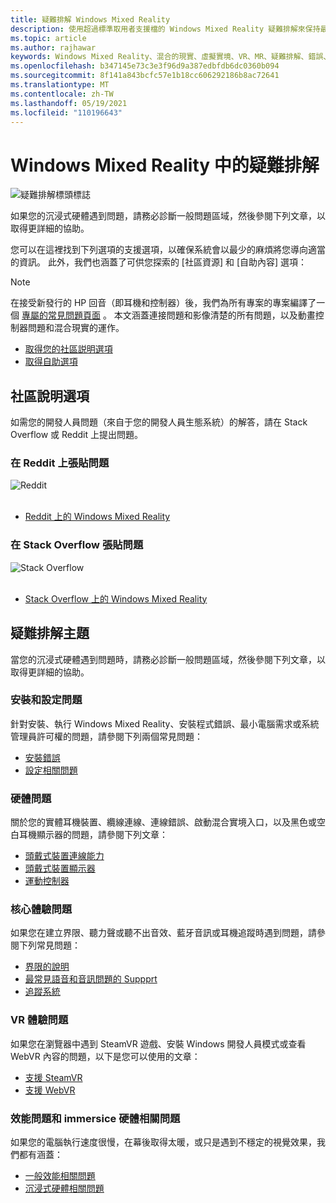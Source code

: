 ```yaml
---
title: 疑難排解 Windows Mixed Reality
description: 使用超過標準取用者支援檔的 Windows Mixed Reality 疑難排解來保持最新狀態。
ms.topic: article
ms.author: rajhawar
keywords: Windows Mixed Reality、混合的現實、虛擬實境、VR、MR、疑難排解、錯誤、協助、支援
ms.openlocfilehash: b347145e73c3e3f96d9a387edbfdb6dc0360b094
ms.sourcegitcommit: 8f141a843bcfc57e1b18cc606292186b8ac72641
ms.translationtype: MT
ms.contentlocale: zh-TW
ms.lasthandoff: 05/19/2021
ms.locfileid: "110196643"
---
```

# <a name="troubleshooting-in-windows-mixed-reality"></a>Windows Mixed Reality 中的疑難排解

![疑難排解標頭標誌](images/1050px-Mixedrealityportal.png)

如果您的沉浸式硬體遇到問題，請務必診斷一般問題區域，然後參閱下列文章，以取得更詳細的協助。

您可以在這裡找到下列選項的支援選項，以確保系統會以最少的麻煩將您導向適當的資訊。 此外，我們也涵蓋了可供您探索的 [社區資源] 和 [自助內容] 選項：

>[!Note]
>在接受新發行的 HP 回音（即耳機和控制器）後，我們為所有專案的專案編譯了一個 [專屬的常見問題頁面](reverbG2-faq.yml) 。 本文涵蓋連接問題和影像清楚的所有問題，以及動畫控制器問題和混合現實的運作。

- [取得您的社區説明選項](#community-help-options)
- [取得自助選項](#troubleshooting-topics)

## <a name="community-help-options"></a>社區說明選項

如需您的開發人員問題（來自于您的開發人員生態系統）的解答，請在 Stack Overflow 或 Reddit 上提出問題。

### <a name="post-a-question-on-reddit"></a>在 Reddit 上張貼問題
<div class='icon is-large'>
    <img alt='Reddit' src='https://docs.microsoft.com/media/logos/logo_reddit.svg'>
</div><br/>

- [Reddit 上的 Windows Mixed Reality](https://www.reddit.com/r/WindowsMR/)

### <a name="post-a-question-on-stack-overflow"></a>在 Stack Overflow 張貼問題
<div class='icon is-large'>
    <img alt='Stack Overflow' src='https://docs.microsoft.com/media/logos/logo_stackoverflow.svg'>
</div><br/>

- [Stack Overflow 上的 Windows Mixed Reality](https://stackoverflow.com/questions/tagged/windows-mixed-reality)

## <a name="troubleshooting-topics"></a>疑難排解主題

當您的沉浸式硬體遇到問題時，請務必診斷一般問題區域，然後參閱下列文章，以取得更詳細的協助。 

### <a name="installation-and-setup-issues"></a>安裝和設定問題

針對安裝、執行 Windows Mixed Reality、安裝程式錯誤、最小電腦需求或系統管理員許可權的問題，請參閱下列兩個常見問題：

- [安裝錯誤](installation_errors.md)
- [設定相關問題](wmr-setup-faq.yml)

### <a name="hardware-issues"></a>硬體問題

關於您的實體耳機裝置、纜線連線、連線錯誤、啟動混合實境入口，以及黑色或空白耳機顯示器的問題，請參閱下列文章：

- [頭戴式裝置連線能力](headset-connectivity.md)
- [頭戴式裝置顯示器](headset-display.md)
- [運動控制器](motion-controller-problems.md)

### <a name="core-experience-issues"></a>核心體驗問題

如果您在建立界限、聽力聲或聽不出音效、藍牙音訊或耳機追蹤時遇到問題，請參閱下列常見問題：

- [界限的說明](boundary-questions.md)
- [最常見語音和音訊問題的 Suppprt](speech-and-audio.md)
- [追蹤系統](tracking.md)

### <a name="vr-experience-issues"></a>VR 體驗問題

如果您在瀏覽器中遇到 SteamVR 遊戲、安裝 Windows 開發人員模式或查看 WebVR 內容的問題，以下是您可以使用的文章：

- [支援 SteamVR](steamvr-questions.md)
- [支援 WebVR](webvr-questions.md)

### <a name="performance-issues-and-immersice-hardware-related-issues"></a>效能問題和 immersice 硬體相關問題

如果您的電腦執行速度很慢，在幕後取得太暖，或只是遇到不穩定的視覺效果，我們都有涵蓋：

- [一般效能相關問題](performance-questions.md)
- [沉浸式硬體相關問題](other-questions.md)
